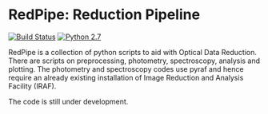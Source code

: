# RedPipe: Reduction Pipeline #

[![Build Status](https://img.shields.io/badge/release-0.1.0-orange)](https://github.com/sPaMFouR/RedPipe)
[![Python 2.7](https://img.shields.io/badge/python-2.7-blue.svg)](https://www.python.org/downloads/release/python-271/)

RedPipe is a collection of python scripts to aid with Optical Data Reduction. There are scripts on preprocessing, photometry, spectroscopy, analysis and plotting. The photometry and spectroscopy codes use pyraf and hence require an already existing installation of Image Reduction and Analysis Facility (IRAF).

The code is still under development.
